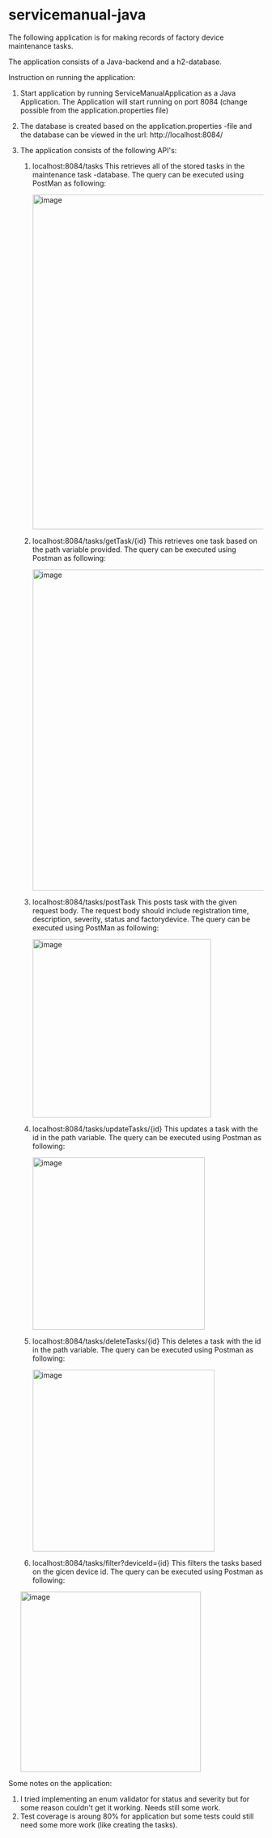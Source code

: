 # servicemanual-java

The following application is for making records of factory device maintenance tasks.

The application consists of a Java-backend and a h2-database.

Instruction on running the application:

1. Start application by running ServiceManualApplication as a Java Application. The Application will start running on port 8084 (change possible from the application.properties file)
2. The database is created based on the application.properties -file and the database can be viewed in the url: http://localhost:8084/
3. The application consists of the following API's:
   1. localhost:8084/tasks
      This retrieves all of the stored tasks in the maintenance task -database. The query can be executed using PostMan as following:
      
      <img width="661" alt="image" src="https://github.com/laurapihamaa/service_manual_excercise/assets/41535336/baf3d1a8-21a6-4262-8636-19f190272961">

   3. localhost:8084/tasks/getTask/{id}
      This retrieves one task based on the path variable provided. The query can be executed using Postman as following:
      
      <img width="634" alt="image" src="https://github.com/laurapihamaa/service_manual_excercise/assets/41535336/b0f684d7-a74d-4fe1-b631-f268ffa15136">

   5. localhost:8084/tasks/postTask
      This posts task with the given request body. The request body should include registration time, description, severity, status and factorydevice. The query can be executed using PostMan as following:
      
      <img width="352" alt="image" src="https://github.com/laurapihamaa/service_manual_excercise/assets/41535336/9c4794ec-2771-4c18-af55-67df29c1fb4d">
      
   7. localhost:8084/tasks/updateTasks/{id}
      This updates a task with the id in the path variable. The query can be executed using Postman as following:
      
      <img width="340" alt="image" src="https://github.com/laurapihamaa/service_manual_excercise/assets/41535336/d4e89672-328e-4b5b-9bf9-32febef412c1">

   9. localhost:8084/tasks/deleteTasks/{id}
      This deletes a task with the id in the path variable. The query can be executed using Postman as following:
      
      <img width="359" alt="image" src="https://github.com/laurapihamaa/service_manual_excercise/assets/41535336/4f853f0f-675e-43c7-9628-bac67dc8226e">

   11. localhost:8084/tasks/filter?deviceId={id}
      This filters the tasks based on the gicen device id. The query can be executed using Postman as following:

      <img width="356" alt="image" src="https://github.com/laurapihamaa/service_manual_excercise/assets/41535336/8c6416e8-1554-436b-93a8-1a286bb0b281">


      
Some notes on the application:
1. I tried implementing an enum validator for status and severity but for some reason couldn't get it working. Needs still some work.
2. Test coverage is aroung 80% for application but some tests could still need some more work (like creating the tasks). 
